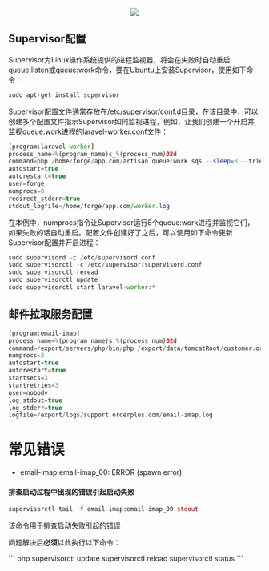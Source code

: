 <p align="center"><img src="https://laravel.com/assets/img/components/logo-laravel.svg"></p>

## Supervisor配置
<p>
Supervisor为Linux操作系统提供的进程监视器，将会在失败时自动重启queue:listen或queue:work命令，要在Ubuntu上安装Supervisor，使用如下命令：
</p>

``` php
sudo apt-get install supervisor
```
<p>
Supervisor配置文件通常存放在/etc/supervisor/conf.d目录，在该目录中，可以创建多个配置文件指示Supervisor如何监视进程，例如，让我们创建一个开启并监视queue:work进程的laravel-worker.conf文件：
</p>

``` php
[program:laravel-worker]
process_name=%(program_name)s_%(process_num)02d
command=php /home/forge/app.com/artisan queue:work sqs --sleep=3 --tries=3 --daemon
autostart=true
autorestart=true
user=forge
numprocs=8
redirect_stderr=true
stdout_logfile=/home/forge/app.com/worker.log
```

<p>
在本例中，numprocs指令让Supervisor运行8个queue:work进程并监视它们，如果失败的话自动重启。配置文件创建好了之后，可以使用如下命令更新Supervisor配置并开启进程：
</p>

``` php
sudo supervisord -c /etc/supervisord.conf
sudo supervisorctl -c /etc/supervisor/supervisord.conf
sudo supervisorctl reread
sudo supervisorctl update
sudo supervisorctl start laravel-worker:*
```

## 邮件拉取服务配置
``` php
[program:email-imap]
process_name=%(program_name)s_%(process_num)02d
command=/export/servers/php/bin/php /export/data/tomcatRoot/customer.orderplus.com/artisan queue:work --queue=imap --sleep=1 --tries=3 --daemon
numprocs=2
autostart=true
autorestart=true
startsecs=3
startretries=3
user=nobody
log_stdout=true
log_stderr=true
logfile=/export/logs/support.orderplus.com/email-imap.log
```

# 常见错误

- email-imap:email-imap_00: ERROR (spawn error)

#### 排查启动过程中出现的错误引起启动失败
``` php
supervisorctl tail -f email-imap:email-imap_00 stdout
```
<p>该命令用于排查启动失败引起的错误</p>
<p>问题解决后<b>必须</b>以此执行以下命令：</p>
``` php
supervisorctl update
supervisorctl reload
supervisorctl status
```
